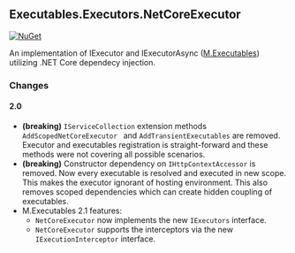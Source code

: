 ## Executables.Executors.NetCoreExecutor  

[![NuGet](https://img.shields.io/nuget/v/M.Executables.Executors.NetCore.svg)](https://www.nuget.org/packages/M.Executables.Executors.NetCore)

An implementation of IExecutor and IExecutorAsync ([M.Executables](https://github.com/petar-m/executables)) utilizing .NET Core dependecy injection.  

### Changes  

#### 2.0  

- **(breaking)** `IServiceCollection` extension methods `AddScopedNetCoreExecutor ` and `AddTransientExecutables` are removed. Executor and executables registration is straight-forward and these methods were not covering all possible scenarios.  
- **(breaking)** Constructor dependency on `IHttpContextAccessor` is removed. Now every executable is resolved and executed in new scope. This makes the executor ignorant of hosting environment. This also removes scoped dependencies which can create hidden coupling of executables.  
- M.Executables 2.1 features:
  - `NetCoreExecutor` now implements the new `IExecutors` interface.
  - `NetCoreExecutor` supports the interceptors via the new `IExecutionInterceptor` interface.